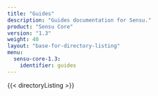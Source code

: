 ```yaml
---
title: "Guides"
description: "Guides documentation for Sensu."
product: "Sensu Core"
version: "1.3"
weight: 40
layout: "base-for-directory-listing"
menu:
  sensu-core-1.3:
    identifier: guides
---
```


{{< directoryListing >}}
